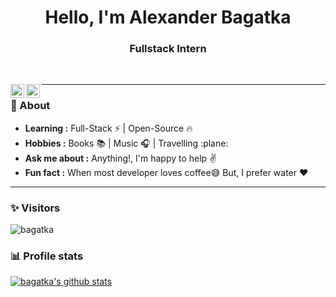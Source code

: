 <h1 align="center">Hello, I'm Alexander Bagatka</h1>

<h3 align="center">Fullstack Intern</h3> <br>

<p align="center"> 
<a href="https://www.linkedin.com/in/alexander-bagatka-12594b162/">
  <img align="left" alt="bagatka's Linkdein" width="22px" src="https://cdn.jsdelivr.net/npm/simple-icons@v3/icons/linkedin.svg" />
</a>
<a href="https://t.me/alex_bagatka">
  <img align="left" alt="Bagatka's Telegram" width="22px" src="https://cdn.jsdelivr.net/npm/simple-icons@v3/icons/telegram.svg" />
</a>
</p>

---------------------------------------------------------------------------------------------------------------------------------------------------------------------------------
### 🤔 About 
-  **Learning :** Full-Stack :zap: | Open-Source :fire:	
-  **Hobbies :** Books :books: | Music :headphones: | Travelling :plane:
-  **Ask me about :** Anything!, I'm happy to help :v:
-  **Fun fact :** When most developer loves coffee:sweat_smile: But, I prefer water :heart: 

---------------------------------------------------------------------------------------------------------------------------------------------------------------------------------
### ✨ Visitors 

<p align="left"> <img src="https://komarev.com/ghpvc/?username=bagatka" alt="bagatka" /> </p>

### 📊 Profile stats

[![bagatka's github stats](https://github-readme-stats.vercel.app/api?username=bagatka&show_icons=true&title_color=fff&icon_color=79ff97&text_color=9f9f9f&bg_color=151515)](https://github.com/bagatka/github-readme-stats)
